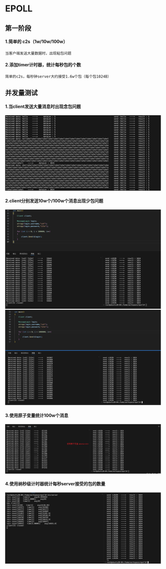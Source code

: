 # EPOLL

## 第一阶段

#### 1.简单的 c2s（1w/10w/100w）
    当客户端发送大量数据时，出现粘包问题
#### 2.添加timer计时器，统计每秒包的个数
    简单的c2s，每秒钟server大约接受1.6w个包（每个包1024B）
    

## 并发量测试
#### 1.当client发送大量消息时出现念包问题
![image](img/msg.png)
#### 2.client分别发送10w个/100w个消息出现少包问题
![image](img/10w.png)
![image](img/100w.png)
#### 3.使用原子变量统计100w个消息
![image](img/100w_atomic.png)
#### 4.使用纳秒级计时器统计每秒server接受的包的数量
![image](img/timer.png)


